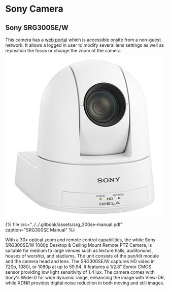 # Sony Camera

## Sony SRG300SE/W

This camera has a [web portal](https://192.168.1.16) which is accessible onsite from a non-guest network. It allows a logged in user to modify several lens settings as well as reposition the focus or change the zoom of the camera.

![Sony SRG300SE/W](../../.gitbook/assets/image%20%285%29.png)



{% file src="../../.gitbook/assets/srg\_300se-manual.pdf" caption="SRG300SE Manual" %}

With a 30x optical zoom and remote control capabilities, the white Sony SRG300SE/W 1080p Desktop & Ceiling Mount Remote PTZ Camera, is suitable for medium to large venues such as lecture halls, auditoriums, houses of worship, and stadiums. The unit consists of the pan/tilt module and the camera head and lens. The SRG300SE/W captures HD video in 720p, 1080i, or 1080p at up to 59.94. It features a 1/2.8" Exmor CMOS sensor providing low light sensitivity of 1.4 lux. The camera comes with Sony's Wide-D for wide dynamic range, enhancing the image with View-DR, while XDNR provides digital noise reduction in both moving and still images.


